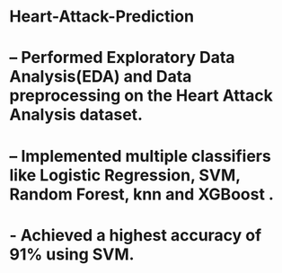 # Heart-Attack-Prediction
# – Performed Exploratory Data Analysis(EDA) and Data preprocessing on the Heart Attack Analysis dataset.
# – Implemented multiple classifiers like Logistic Regression, SVM,  Random Forest, knn and XGBoost .
# - Achieved a highest accuracy of 91% using SVM.
